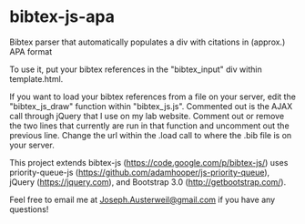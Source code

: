 # bibtex-js-apa
Bibtex parser that automatically populates a div with citations in (approx.) APA format

To use it, put your bibtex references in the "bibtex_input" div within template.html. 

If you want to load your bibtex references from a file on your server, edit the "bibtex_js_draw" function within "bibtex_js.js". Commented out is the AJAX call through jQuery that I use on my lab website. Comment out or remove the two lines that currently are run in that function and uncomment out the previous line. Change the url within the .load call to where the .bib file is on your server.

This project extends bibtex-js (https://code.google.com/p/bibtex-js/) uses priority-queue-js (https://github.com/adamhooper/js-priority-queue), jQuery (https://jquery.com), and Bootstrap 3.0 (http://getbootstrap.com/).

Feel free to email me at Joseph.Austerweil@gmail.com if you have any questions!
